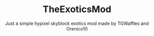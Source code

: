 <!--[![Build](https://github.com/TGWaffles/TheExoticsMod/actions/workflows/build.yml/badge.svg)](https://github.com/TGWaffles/TheExoticsMod/actions/workflows/build.yml)
<-->

<h1 align="center">TheExoticsMod</h1>

<p align="center">Just a simple hypixel skyblock exotics mod made by TGWaffles and Orenico10</p>
